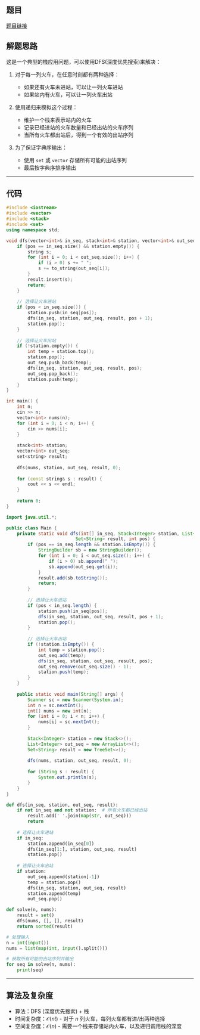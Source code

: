 ## 题目
[题目链接](https://www.nowcoder.com/practice/97ba57c35e9f4749826dc3befaeae109?tpId=37&tqId=36901&sourceUrl=/exam/oj&channenl=wgithub&fromPut=wgithub)

## 解题思路

这是一个典型的栈应用问题，可以使用DFS(深度优先搜索)来解决：

1. 对于每一列火车，在任意时刻都有两种选择：
   - 如果还有火车未进站，可以让一列火车进站
   - 如果站内有火车，可以让一列火车出站

2. 使用递归来模拟这个过程：
   - 维护一个栈来表示站内的火车
   - 记录已经进站的火车数量和已经出站的火车序列
   - 当所有火车都出站后，得到一个有效的出站序列

3. 为了保证字典序输出：
   - 使用 `set` 或 `vector` 存储所有可能的出站序列
   - 最后按字典序排序输出

---

## 代码

``` cpp []
#include <iostream>
#include <vector>
#include <stack>
#include <set>
using namespace std;

void dfs(vector<int>& in_seq, stack<int>& station, vector<int>& out_seq, set<string>& result, int pos) {
    if (pos == in_seq.size() && station.empty()) {
        string s;
        for (int i = 0; i < out_seq.size(); i++) {
            if (i > 0) s += " ";
            s += to_string(out_seq[i]);
        }
        result.insert(s);
        return;
    }
    
    // 选择让火车进站
    if (pos < in_seq.size()) {
        station.push(in_seq[pos]);
        dfs(in_seq, station, out_seq, result, pos + 1);
        station.pop();
    }
    
    // 选择让火车出站
    if (!station.empty()) {
        int temp = station.top();
        station.pop();
        out_seq.push_back(temp);
        dfs(in_seq, station, out_seq, result, pos);
        out_seq.pop_back();
        station.push(temp);
    }
}

int main() {
    int n;
    cin >> n;
    vector<int> nums(n);
    for (int i = 0; i < n; i++) {
        cin >> nums[i];
    }
    
    stack<int> station;
    vector<int> out_seq;
    set<string> result;
    
    dfs(nums, station, out_seq, result, 0);
    
    for (const string& s : result) {
        cout << s << endl;
    }
    
    return 0;
}
```
``` java []
import java.util.*;

public class Main {
    private static void dfs(int[] in_seq, Stack<Integer> station, List<Integer> out_seq, 
                          Set<String> result, int pos) {
        if (pos == in_seq.length && station.isEmpty()) {
            StringBuilder sb = new StringBuilder();
            for (int i = 0; i < out_seq.size(); i++) {
                if (i > 0) sb.append(" ");
                sb.append(out_seq.get(i));
            }
            result.add(sb.toString());
            return;
        }
        
        // 选择让火车进站
        if (pos < in_seq.length) {
            station.push(in_seq[pos]);
            dfs(in_seq, station, out_seq, result, pos + 1);
            station.pop();
        }
        
        // 选择让火车出站
        if (!station.isEmpty()) {
            int temp = station.pop();
            out_seq.add(temp);
            dfs(in_seq, station, out_seq, result, pos);
            out_seq.remove(out_seq.size() - 1);
            station.push(temp);
        }
    }
    
    public static void main(String[] args) {
        Scanner sc = new Scanner(System.in);
        int n = sc.nextInt();
        int[] nums = new int[n];
        for (int i = 0; i < n; i++) {
            nums[i] = sc.nextInt();
        }
        
        Stack<Integer> station = new Stack<>();
        List<Integer> out_seq = new ArrayList<>();
        Set<String> result = new TreeSet<>();
        
        dfs(nums, station, out_seq, result, 0);
        
        for (String s : result) {
            System.out.println(s);
        }
    }
}
```
``` python []
def dfs(in_seq, station, out_seq, result):
    if not in_seq and not station:  # 所有火车都已经出站
        result.add(' '.join(map(str, out_seq)))
        return
    
    # 选择让火车进站
    if in_seq:
        station.append(in_seq[0])
        dfs(in_seq[1:], station, out_seq, result)
        station.pop()
    
    # 选择让火车出站
    if station:
        out_seq.append(station[-1])
        temp = station.pop()
        dfs(in_seq, station, out_seq, result)
        station.append(temp)
        out_seq.pop()

def solve(n, nums):
    result = set()
    dfs(nums, [], [], result)
    return sorted(result)

# 处理输入
n = int(input())
nums = list(map(int, input().split()))

# 获取所有可能的出站序列并输出
for seq in solve(n, nums):
    print(seq)
```

---

## 算法及复杂度
- 算法：DFS (深度优先搜索) + 栈
- 时间复杂度：$\mathcal{O}(n!)$ - 对于 $n$ 列火车，每列火车都有进/出两种选择  
- 空间复杂度：$\mathcal{O}(n)$ - 需要一个栈来存储站内火车，以及递归调用栈的深度